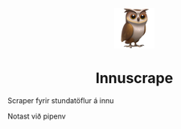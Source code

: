 <p align="center"><img src="owl.png" width=80 alt="Icon"/></p>
<h1 align="center">Innuscrape</h1>

Scraper fyrir stundatöflur á innu

Notast við pipenv
